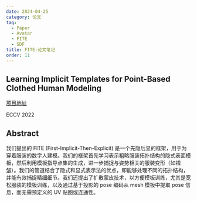 ```yaml
---
date: 2024-04-25
category: 论文
tag:
  - Paper
  - Avatar
  - FITE
  - SDF
title: FITE-论文笔记
order: 11
---
```


## Learning Implicit Templates for Point-Based Clothed Human Modeling

[项目地址](https://jsnln.github.io/fite/index.html)

ECCV 2022

## Abstract

我们提出的 FITE (First-Implicit-Then-Explicit) 是一个先隐后显的框架，用于为穿着服装的数字人建模。我们的框架首先学习表示粗略服装拓扑结构的隐式表面模板，然后利用模板指导点集的生成，进一步捕捉与姿势相关的服装变形（如褶皱）。我们的管道结合了隐式和显式表示法的优点，即能够处理不同的拓扑结构，并能有效捕捉精细细节。我们还提出了扩散蒙皮技术，以方便模板训练，尤其是宽松服装的模板训练，以及通过基于投影的 pose 编码从 mesh 模板中提取 pose 信息，而无需预定义的 UV 贴图或连通性。